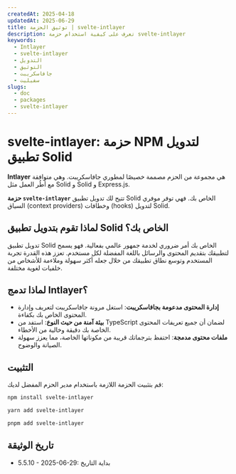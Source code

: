 ```yaml
---
createdAt: 2025-04-18
updatedAt: 2025-06-29
title: توثيق الحزمة | svelte-intlayer
description: تعرف على كيفية استخدام حزمة svelte-intlayer
keywords:
  - Intlayer
  - svelte-intlayer
  - التدويل
  - التوثيق
  - جافاسكريبت
  - سفيليت
slugs:
  - doc
  - packages
  - svelte-intlayer
---
```


# svelte-intlayer: حزمة NPM لتدويل تطبيق Solid

**Intlayer** هي مجموعة من الحزم مصممة خصيصًا لمطوري جافاسكريبت. وهي متوافقة مع أُطُر العمل مثل Solid و Solid و Express.js.

**حزمة `svelte-intlayer`** تتيح لك تدويل تطبيق Solid الخاص بك. فهي توفر موفري السياق (context providers) وخطافات (hooks) لتدويل Solid.

## لماذا تقوم بتدويل تطبيق Solid الخاص بك؟

تدويل تطبيق Solid الخاص بك أمر ضروري لخدمة جمهور عالمي بفعالية. فهو يسمح لتطبيقك بتقديم المحتوى والرسائل باللغة المفضلة لكل مستخدم. تعزز هذه القدرة تجربة المستخدم وتوسع نطاق تطبيقك من خلال جعله أكثر سهولة وملاءمة للأشخاص من خلفيات لغوية مختلفة.

## لماذا تدمج Intlayer؟

- **إدارة المحتوى مدعومة بجافاسكريبت**: استغل مرونة جافاسكريبت لتعريف وإدارة المحتوى الخاص بك بكفاءة.
- **بيئة آمنة من حيث النوع**: استفد من TypeScript لضمان أن جميع تعريفات المحتوى الخاصة بك دقيقة وخالية من الأخطاء.
- **ملفات محتوى مدمجة**: احتفظ بترجماتك قريبة من مكوناتها الخاصة، مما يعزز سهولة الصيانة والوضوح.

## التثبيت

قم بتثبيت الحزمة اللازمة باستخدام مدير الحزم المفضل لديك:

```bash packageManager="npm"
npm install svelte-intlayer
```

```bash packageManager="yarn"
yarn add svelte-intlayer
```

```bash packageManager="pnpm"
pnpm add svelte-intlayer
```

## تاريخ الوثيقة

- 5.5.10 - 2025-06-29: بداية التاريخ
